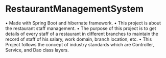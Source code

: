 # RestaurantManagementSystem
•	Made with Spring Boot and hibernate framework.
•	This project is about the restaurant staff management.
•	The purpose of this project is to get details of every staff of a restaurant in different branches to maintain the record of staff of his salary, work domain, branch location, etc.
• This Project follows the concept of industry standards which are Controller, Service, and Dao class layers.
